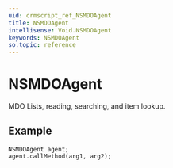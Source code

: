 ```yaml
---
uid: crmscript_ref_NSMDOAgent
title: NSMDOAgent
intellisense: Void.NSMDOAgent
keywords: NSMDOAgent
so.topic: reference
---
```


# NSMDOAgent

MDO Lists, reading, searching, and item lookup.

## Example

```crmscript
NSMDOAgent agent;
agent.callMethod(arg1, arg2);
```
